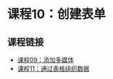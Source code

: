# 课程10：创建表单

## 课程链接
* [课程09：添加多媒体](https://github.com/hexcola/Learn_to_Code_HTML_And_CSS_zh/blob/master/Fundamentals/docs/Lesson_09_Adding_Media.md)
* [课程11：通过表格组织数据](https://github.com/hexcola/Learn_to_Code_HTML_And_CSS_zh/blob/master/Fundamentals/docs/Lesson_11_Organizing_Data_with_Tables.md)